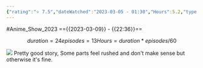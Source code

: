```yaml
---
{"rating":"⭐ 7.5","dateWatched":"2023-03-05 - 01:30","Hours":5.2,"type":"series","subType":"series","title":"Buddy Daddies","englishTitle":"Buddy Daddies","year":2023,"dataSource":"MALAPI","url":"https://myanimelist.net/anime/53411/Buddy_Daddies","id":53411,"genres":["Action","Comedy"],"studios":["P.A. Works"],"episodes":13,"duration":"24 min per ep","onlineRating":7.81,"actors":null,"image":"https://cdn.myanimelist.net/images/anime/1183/132462.jpg","released":true,"streamingServices":["Crunchyroll","Aniplus TV","Bahamut Anime Crazy","Laftel"],"airing":true,"airedFrom":"07/01/2023","airedTo":"01/01/1970","watched":false,"lastWatched":"currently watching","personalRating":0,"tags":["mediaDB/tv/series"],"dg-publish":true,"permalink":"/media-db/series/buddy-daddies-2023/","dgPassFrontmatter":true,"noteIcon":"1","created":"2023-11-14T21:08:36.151+05:30","updated":"2023-12-10T09:40:51.160+05:30"}
---
```


#Anime_Show_2023 
=={{2023-03-09}} - {{22:36}}==
```math
duration = 24
episodes = 13
Hours = duration * episodes / 60
```
<img src="https://cdn.myanimelist.net/images/anime/1183/132462.jpg">
Pretty good story, Some parts feel rushed and don't make sense but otherwise it's fine.